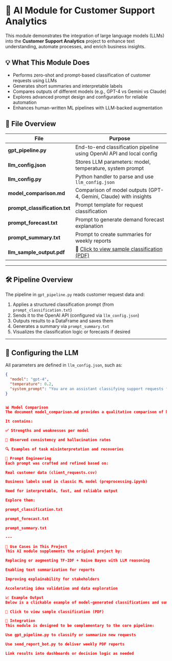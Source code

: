 # 🧠 AI Module for Customer Support Analytics

This module demonstrates the integration of large language models (LLMs) into the **Customer Support Analytics** project to enhance text understanding, automate processes, and enrich business insights.

## 💡 What This Module Does

- Performs zero-shot and prompt-based classification of customer requests using LLMs  
- Generates short summaries and interpretable labels  
- Compares outputs of different models (e.g., GPT-4 vs Gemini vs Claude)  
- Explores advanced prompt design and configuration for reliable automation  
- Enhances human-written ML pipelines with LLM-backed augmentation  

## 📂 File Overview

| File | Purpose |
|------|---------|
| **gpt_pipeline.py** | End-to-end classification pipeline using OpenAI API and local config |
| **llm_config.json** | Stores LLM parameters: model, temperature, system prompt |
| **llm_config.py** | Python handler to parse and use `llm_config.json` |
| **model_comparison.md** | Comparison of model outputs (GPT-4, Gemini, Claude) with insights |
| **prompt_classification.txt** | Prompt template for request classification |
| **prompt_forecast.txt** | Prompt to generate demand forecast explanation |
| **prompt_summary.txt** | Prompt to create summaries for weekly reports |
| **llm_sample_output.pdf** | 📎 [Click to view sample classification (PDF)](https://github.com/KalinNika/customer-support-analytics/raw/main/ai_module/llm_sample_output.pdf) |

---

## 🛠️ Pipeline Overview

The pipeline in `gpt_pipeline.py` reads customer request data and:

1. Applies a structured classification prompt (from `prompt_classification.txt`)
2. Sends it to the OpenAI API (configured via `llm_config.json`)
3. Outputs results to a DataFrame and saves them
4. Generates a summary via `prompt_summary.txt`
5. Visualizes the classification logic or forecasts if desired

---

## 🔧 Configuring the LLM

All parameters are defined in `llm_config.json`, such as:

```json
{
  "model": "gpt-4",
  "temperature": 0.2,
  "system_prompt": "You are an assistant classifying support requests for a customer service department..."
}


📊 Model Comparison
The document model_comparison.md provides a qualitative comparison of how different models respond to the same classification and summarization tasks.

It contains:

✅ Strengths and weaknesses per model

🔁 Observed consistency and hallucination rates

🔍 Examples of task misinterpretation and recoveries

🧪 Prompt Engineering
Each prompt was crafted and refined based on:

Real customer data (client_requests.csv)

Business labels used in classic ML model (preprocessing.ipynb)

Need for interpretable, fast, and reliable output

Explore them:

prompt_classification.txt

prompt_forecast.txt

prompt_summary.txt

---

🤖 Use Cases in This Project
This AI module supplements the original project by:

Replacing or augmenting TF-IDF + Naive Bayes with LLM reasoning

Enabling text summarization for reports

Improving explainability for stakeholders

Accelerating idea validation and data exploration

📈 Example Output
Below is a clickable example of model-generated classifications and summaries:

📎 Click to view sample classification (PDF)

🧩 Integration
This module is designed to be complementary to the core pipeline:

Use gpt_pipeline.py to classify or summarize new requests

Use send_report_bot.py to deliver weekly PDF reports

Link results into dashboards or decision logic as needed

